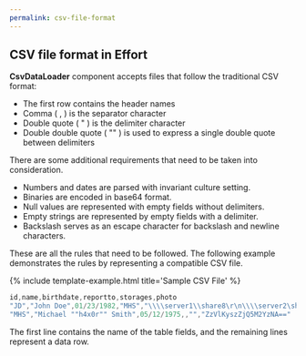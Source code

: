 ```yaml
---
permalink: csv-file-format
---
```


## CSV file format in Effort

**CsvDataLoader** component accepts files that follow the traditional CSV format:

 - The first row contains the header names
 - Comma ( , ) is the separator character
 - Double quote ( " ) is the delimiter character
 - Double double quote ( "" ) is used to express a single double quote between delimiters

There are some additional requirements that need to be taken into consideration.

 - Numbers and dates are parsed with invariant culture setting.
 - Binaries are encoded in base64 format.
 - Null values are represented with empty fields without delimiters.
 - Empty strings are represented by empty fields with a delimiter.
 - Backslash serves as an escape character for backslash and newline characters.

These are all the rules that need to be followed. The following example demonstrates the rules by representing a compatible CSV file.

{% include template-example.html title='Sample CSV File' %} 
```csharp
id,name,birthdate,reportto,storages,photo
"JD","John Doe",01/23/1982,"MHS","\\\\server1\\share8\r\n\\\\server2\share3",
"MHS","Michael ""h4x0r"" Smith",05/12/1975,,"","ZzVlKyszZjQ5M2YzNA=="
```

The first line contains the name of the table fields, and the remaining lines represent a data row.


